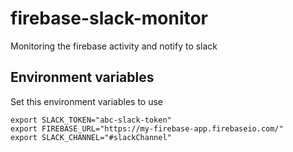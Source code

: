 # firebase-slack-monitor

Monitoring the firebase activity and notify to slack

## Environment variables

Set this environment variables to use

    export SLACK_TOKEN="abc-slack-token"
    export FIREBASE_URL="https://my-firebase-app.firebaseio.com/"
    export SLACK_CHANNEL="#slackChannel"

